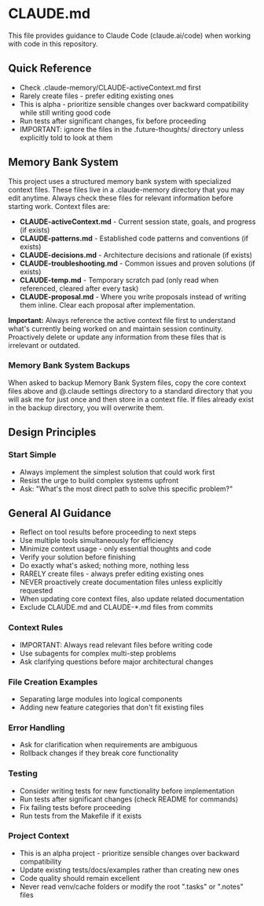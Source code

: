 # CLAUDE.md

This file provides guidance to Claude Code (claude.ai/code) when working with code in this repository.

## Quick Reference
* Check .claude-memory/CLAUDE-activeContext.md first
* Rarely create files - prefer editing existing ones
* This is alpha - prioritize sensible changes over backward compatibility while still writing good code
* Run tests after significant changes, fix before proceeding
* IMPORTANT: ignore the files in the .future-thoughts/ directory unless explicitly told to look at them

## Memory Bank System

This project uses a structured memory bank system with specialized context files. These files live in a .claude-memory directory that you may edit anytime. Always check these files for relevant information before starting work. Context files are:

* **CLAUDE-activeContext.md** - Current session state, goals, and progress (if exists)
* **CLAUDE-patterns.md** - Established code patterns and conventions (if exists)
* **CLAUDE-decisions.md** - Architecture decisions and rationale (if exists)
* **CLAUDE-troubleshooting.md** - Common issues and proven solutions (if exists)
* **CLAUDE-temp.md** - Temporary scratch pad (only read when referenced, cleared after every task)
* **CLAUDE-proposal.md** - Where you write proposals instead of writing them inline. Clear each proposal after implementation. 

**Important:** Always reference the active context file first to understand what's currently being worked on and maintain session continuity. Proactively delete or update any information from these files that is irrelevant or outdated.

### Memory Bank System Backups

When asked to backup Memory Bank System files, copy the core context files above and @.claude settings directory to a standard directory that you will ask me for just once and then store in a context file. If files already exist in the backup directory, you will overwrite them.

## Design Principles

### Start Simple
- Always implement the simplest solution that could work first
- Resist the urge to build complex systems upfront
- Ask: "What's the most direct path to solve this specific problem?"

## General AI Guidance

* Reflect on tool results before proceeding to next steps
* Use multiple tools simultaneously for efficiency
* Minimize context usage - only essential thoughts and code
* Verify your solution before finishing
* Do exactly what's asked; nothing more, nothing less
* RARELY create files - always prefer editing existing ones
* NEVER proactively create documentation files unless explicitly requested
* When updating core context files, also update related documentation
* Exclude CLAUDE.md and CLAUDE-*.md files from commits

### Context Rules
* IMPORTANT: Always read relevant files before writing code
* Use subagents for complex multi-step problems
* Ask clarifying questions before major architectural changes


### File Creation Examples
* Separating large modules into logical components
* Adding new feature categories that don't fit existing files

### Error Handling
* Ask for clarification when requirements are ambiguous
* Rollback changes if they break core functionality

### Testing
* Consider writing tests for new functionality before implementation
* Run tests after significant changes (check README for commands)
* Fix failing tests before proceeding
* Run tests from the Makefile if it exists

### Project Context
* This is an alpha project - prioritize sensible changes over backward compatibility
* Update existing tests/docs/examples rather than creating new ones
* Code quality should remain excellent
* Never read venv/cache folders or modify the root ".tasks" or ".notes" files